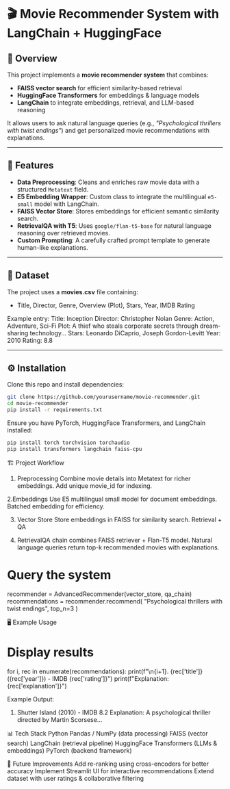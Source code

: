 # 🎬 Movie Recommender System with LangChain + HuggingFace

## 📌 Overview  
This project implements a **movie recommender system** that combines:  
- **FAISS vector search** for efficient similarity-based retrieval  
- **HuggingFace Transformers** for embeddings & language models  
- **LangChain** to integrate embeddings, retrieval, and LLM-based reasoning  

It allows users to ask natural language queries (e.g., *"Psychological thrillers with twist endings"*) and get personalized movie recommendations with explanations.

---

## 🚀 Features
- **Data Preprocessing**: Cleans and enriches raw movie data with a structured `Metatext` field.  
- **E5 Embedding Wrapper**: Custom class to integrate the multilingual `e5-small` model with LangChain.  
- **FAISS Vector Store**: Stores embeddings for efficient semantic similarity search.  
- **RetrievalQA with T5**: Uses `google/flan-t5-base` for natural language reasoning over retrieved movies.  
- **Custom Prompting**: A carefully crafted prompt template to generate human-like explanations.  

---

## 📂 Dataset
The project uses a **movies.csv** file containing:
- Title, Director, Genre, Overview (Plot), Stars, Year, IMDB Rating  

Example entry:
Title: Inception
Director: Christopher Nolan
Genre: Action, Adventure, Sci-Fi
Plot: A thief who steals corporate secrets through dream-sharing technology...
Stars: Leonardo DiCaprio, Joseph Gordon-Levitt
Year: 2010
Rating: 8.8

---

## ⚙️ Installation
Clone this repo and install dependencies:
```bash
git clone https://github.com/yourusername/movie-recommender.git
cd movie-recommender
pip install -r requirements.txt
```
Ensure you have PyTorch, HuggingFace Transformers, and LangChain installed:
```bash
pip install torch torchvision torchaudio
pip install transformers langchain faiss-cpu
```

🏗️ Project Workflow

1. Preprocessing
  Combine movie details into Metatext for richer embeddings.
  Add unique movie_id for indexing.

2.Embeddings
  Use E5 multilingual small model for document embeddings.
  Batched embedding for efficiency.

3. Vector Store
  Store embeddings in FAISS for similarity search.
  Retrieval + QA

4. RetrievalQA chain combines FAISS retriever + Flan-T5 model.
  Natural language queries return top-k recommended movies with explanations.

# Query the system
recommender = AdvancedRecommender(vector_store, qa_chain)
recommendations = recommender.recommend(
    "Psychological thrillers with twist endings",
    top_n=3
)

🖥️ Example Usage
# Display results
for i, rec in enumerate(recommendations):
    print(f"\n{i+1}. {rec['title']} ({rec['year']}) - IMDB {rec['rating']}")
    print(f"Explanation: {rec['explanation']}")

Example Output:
1. Shutter Island (2010) - IMDB 8.2
Explanation: A psychological thriller directed by Martin Scorsese...

📊 Tech Stack
Python
Pandas / NumPy (data processing)
FAISS (vector search)
LangChain (retrieval pipeline)
HuggingFace Transformers (LLMs & embeddings)
PyTorch (backend framework)

🔮 Future Improvements
Add re-ranking using cross-encoders for better accuracy
Implement Streamlit UI for interactive recommendations
Extend dataset with user ratings & collaborative filtering
